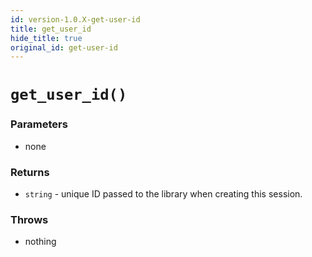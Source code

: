 ```yaml
---
id: version-1.0.X-get-user-id
title: get_user_id
hide_title: true
original_id: get-user-id
---
```


# `get_user_id()`

### Parameters
- none

### Returns
- `string` - unique ID passed to the library when creating this session.

### Throws
- nothing
